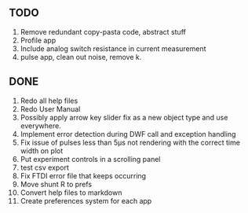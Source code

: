 ## TODO

1. Remove redundant copy-pasta code, abstract stuff
1. Profile app
1. Include analog switch resistance in current measurement
1. pulse app, clean out noise, remove k.

## DONE

1. Redo all help files
1. Redo User Manual
1. Possibly apply arrow key slider fix as a new object type and use everywhere.
1. Implement error detection during DWF call and exception handling
1. Fix issue of pulses less than 5µs not rendering with the correct time width on plot
1. Put experiment controls in a scrolling panel
1. test csv export
1. Fix FTDI error file that keeps occurring
1. Move shunt R to prefs
1. Convert help files to markdown
1. Create preferences system for each app